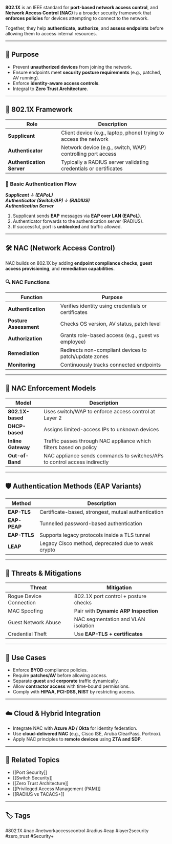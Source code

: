 **802.1X** is an IEEE standard for **port-based network access control**, and **Network Access Control (NAC)** is a broader security framework that **enforces policies** for devices attempting to connect to the network.

Together, they help **authenticate**, **authorize**, and **assess endpoints** before allowing them to access internal resources.

---

## 🎯 Purpose

- Prevent **unauthorized devices** from joining the network.
- Ensure endpoints meet **security posture requirements** (e.g., patched, AV running).
- Enforce **identity-aware access controls**.
- Integral to **Zero Trust Architecture**.

---

## 🧱 802.1X Framework

| Role            | Description                                                                 |
|-----------------|-----------------------------------------------------------------------------|
| **Supplicant**   | Client device (e.g., laptop, phone) trying to access the network           |
| **Authenticator**| Network device (e.g., switch, WAP) controlling port access                 |
| **Authentication Server** | Typically a RADIUS server validating credentials or certificates  |

### 🔁 Basic Authentication Flow

***Supplicant***
*↓* ***(EAPoL)***  
***Authenticator (Switch/AP)***
*↓* ***(RADIUS)***  
***Authentication Server***


1. Supplicant sends **EAP** messages via **EAP over LAN (EAPoL)**.
2. Authenticator forwards to the authentication server (RADIUS).
3. If successful, port is **unblocked** and traffic allowed.

---

## 🛠️ NAC (Network Access Control)

NAC builds on 802.1X by adding **endpoint compliance checks**, **guest access provisioning**, and **remediation capabilities**.

### 🔍 NAC Functions

| Function                    | Purpose                                                          |
|-----------------------------|------------------------------------------------------------------|
| **Authentication**          | Verifies identity using credentials or certificates             |
| **Posture Assessment**      | Checks OS version, AV status, patch level                       |
| **Authorization**           | Grants role-based access (e.g., guest vs employee)              |
| **Remediation**             | Redirects non-compliant devices to patch/update zones           |
| **Monitoring**              | Continuously tracks connected endpoints                         |

---

## 🧰 NAC Enforcement Models

| Model         | Description                                                                |
|---------------|----------------------------------------------------------------------------|
| **802.1X-based** | Uses switch/WAP to enforce access control at Layer 2                    |
| **DHCP-based**   | Assigns limited-access IPs to unknown devices                           |
| **Inline Gateway** | Traffic passes through NAC appliance which filters based on policy   |
| **Out-of-Band** | NAC appliance sends commands to switches/APs to control access indirectly|

---

## 🛡️ Authentication Methods (EAP Variants)

| Method       | Description                                         |
|--------------|-----------------------------------------------------|
| **EAP-TLS**  | Certificate-based, strongest, mutual authentication |
| **EAP-PEAP** | Tunnelled password-based authentication             |
| **EAP-TTLS** | Supports legacy protocols inside a TLS tunnel       |
| **LEAP**     | Legacy Cisco method, deprecated due to weak crypto  |

---

## 🧨 Threats & Mitigations

| Threat                        | Mitigation                              |
|-------------------------------|------------------------------------------|
| Rogue Device Connection       | 802.1X port control + posture checks     |
| MAC Spoofing                  | Pair with **Dynamic ARP Inspection**     |
| Guest Network Abuse           | NAC segmentation and VLAN isolation      |
| Credential Theft              | Use **EAP-TLS + certificates**           |

---

## 🔐 Use Cases

- Enforce **BYOD** compliance policies.
- Require **patches/AV** before allowing access.
- Separate **guest** and **corporate** traffic dynamically.
- Allow **contractor access** with time-bound permissions.
- Comply with **HIPAA, PCI-DSS, NIST** by restricting access.

---

## ☁️ Cloud & Hybrid Integration

- Integrate NAC with **Azure AD / Okta** for identity federation.
- Use **cloud-delivered NAC** (e.g., Cisco ISE, Aruba ClearPass, Portnox).
- Apply NAC principles to **remote devices** using **ZTA and SDP**.

---

## 📎 Related Topics

- [[Port Security]]
- [[Switch Security]]
- [[Zero Trust Architecture]]
- [[Privileged Access Management (PAM)]]
- [[RADIUS vs TACACS+]]

---

## 🏷 Tags

#802.1X #nac #networkaccesscontrol #radius #eap #layer2security #zero_trust #Security+


